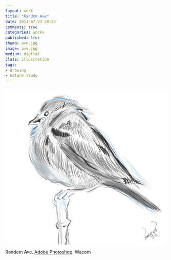 ```yaml
---
layout: work
title: "Random Ave"
date: 2014-07-23 20:58
comments: true
categories: works
published: true
thumb: ave.jpg
image: ave.jpg
medium: digital
class: illustration
tags:
- drawing
- nature study
---
```

<img src="/images/works/ave.jpg" align="middle"/>

Random Ave. [Adobe Photoshop](https://www.facebook.com/Photoshop). Wacom
